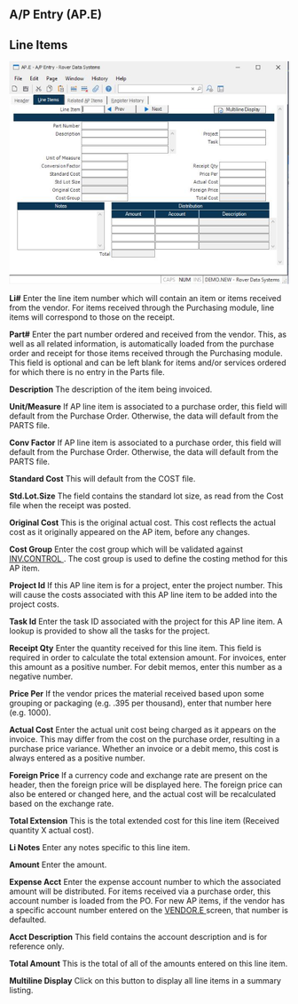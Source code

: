 ##  A/P Entry (AP.E)

<PageHeader />

##  Line Items

![](./AP-E-2.jpg)

**Li#** Enter the line item number which will contain an item or items
received from the vendor. For items received through the Purchasing module,
line items will correspond to those on the receipt.  
  
**Part#** Enter the part number ordered and received from the vendor. This, as
well as all related information, is automatically loaded from the purchase
order and receipt for those items received through the Purchasing module. This
field is optional and can be left blank for items and/or services ordered for
which there is no entry in the Parts file.  
  
**Description** The description of the item being invoiced.  
  
**Unit/Measure** If AP line item is associated to a purchase order, this field
will default from the Purchase Order. Otherwise, the data will default from
the PARTS file.  
  
**Conv Factor** If AP line item is associated to a purchase order, this field
will default from the Purchase Order. Otherwise, the data will default from
the PARTS file.  
  
**Standard Cost** This will default from the COST file.  
  
**Std.Lot.Size** The field contains the standard lot size, as read from the
Cost file when the receipt was posted.  
  
**Original Cost** This is the original actual cost. This cost reflects the
actual cost as it originally appeared on the AP item, before any changes.  
  
**Cost Group** Enter the cost group which will be validated against [ INV.CONTROL ](INV-CONTROL/README.md) . The cost group is used to define the costing method for this AP item.   
  
**Project Id** If this AP line item is for a project, enter the project
number. This will cause the costs associated with this AP line item to be
added into the project costs.  
  
**Task Id** Enter the task ID associated with the project for this AP line
item. A lookup is provided to show all the tasks for the project.  
  
**Receipt Qty** Enter the quantity received for this line item. This field is
required in order to calculate the total extension amount. For invoices, enter
this amount as a positive number. For debit memos, enter this number as a
negative number.  
  
**Price Per** If the vendor prices the material received based upon some
grouping or packaging (e.g. .395 per thousand), enter that number here (e.g.
1000).  
  
**Actual Cost** Enter the actual unit cost being charged as it appears on the
invoice. This may differ from the cost on the purchase order, resulting in a
purchase price variance. Whether an invoice or a debit memo, this cost is
always entered as a positive number.  
  
**Foreign Price** If a currency code and exchange rate are present on the
header, then the foreign price will be displayed here. The foreign price can
also be entered or changed here, and the actual cost will be recalculated
based on the exchange rate.  
  
**Total Extension** This is the total extended cost for this line item
(Received quantity X actual cost).  
  
**Li Notes** Enter any notes specific to this line item.  
  
**Amount** Enter the amount.  
  
**Expense Acct** Enter the expense account number to which the associated amount will be distributed. For items received via a purchase order, this account number is loaded from the PO. For new AP items, if the vendor has a specific account number entered on the [ VENDOR.E ](../../../../../rover/AP-OVERVIEW/AP-ENTRY/VENDOR-E/README.md) screen, that number is defaulted.   
  
**Acct Description** This field contains the account description and is for
reference only.  
  
**Total Amount** This is the total of all of the amounts entered on this line
item.  
  
**Multiline Display** Click on this button to display all line items in a
summary listing.  
  
  
<badge text= "Version 8.10.57" vertical="middle" />

<PageFooter />